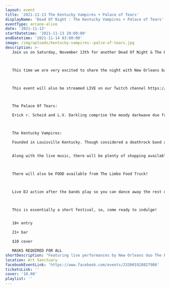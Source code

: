 ```yaml
---
layout: event
title: '2021-11-13 The Kentucky Vampires + Palace of Tears'
displayName: 'Dead Of Night : The Kentucky Vampires + Palace of Tears'
eventType: arcane-alive
date: '2021-11-13'
startDatetime: '2021-11-13 20:00:00'
endDatetime: '2021-11-14 03:00:00'
image: /img/uploads/kentucky-vampires--palce-of-tears.jpg
description: >-
   Join us on Saturday, November 13th for another Dead Of Night & The Dark Market!



   This time we are very excited to share the night with New Orleans based Darkwave band The Palace Of Tears and Louisville's original Gothic Rock band The Kentucky Vampires.



   This event will also be streamed LIVE on our Twitch channel https://www.twitch.tv/radio_arcane_tv



   The Palace Of Tears:

   Erick r. Scheid and L.V. Darkling comprise the moody darkwave duo from New Orleans, blending elements of electro-shoegaze, ethereal witch house, and ritual ambient drone. Hypnotic electronics and swirling guitar lay fertile ground for sultry seductive vocals that soar and dreamy lyrics that captivate.



   The Kentucky Vampires:

   Founded in Louisville Kentucky. Though considered a deathrock band at its core, TKV has been known to mesh elements of post-punk, goth rock, and horror rock into an experience, some have considered beautiful, but scary.


   Along with the live music, there will be plenty of shopping available with the amazing artists of The Dark Market!



   There will also be FOOD available from The Limbo Food Truck!



   Live DJ action after the bands play so you can dance away the rest of the night to our world class Dark Music Specialists!



   This is essentially a short festival, so, come ready to indulge!


   18+ entry

   21+ bar

   $10 cover

   MASKS REQUIRED FOR ALL
shortDescription: "Featuring live performances by New Orleans duo The Palace Of Tears and Louisville’s own The Kentucky Vampires!"
location: Art Sanctuary
facebookEventLink: 'https://www.facebook.com/events/233001928827980'
ticketsLink: ''
cover: '10.00'
playlist: ''
---
```

